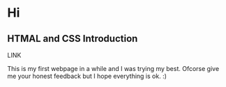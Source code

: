 <h1>Hi</h1>
<h2>HTMAL and CSS Introduction</h2>

<p>LINK<link https://jakubm1999.github.io/Vefskoli-Introduction/></p>

This is my first webpage in a while and I was trying my best. Ofcorse give me your honest feedback
but I hope everything is ok. :)



